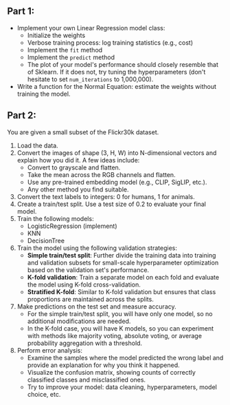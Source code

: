 ## Part 1:
- Implement your own Linear Regression model class:
    - Initialize the weights
    - Verbose training process: log training statistics (e.g., cost)
    - Implement the `fit` method
    - Implement the `predict` method
    - The plot of your model's performance should closely resemble that of Sklearn. If it does not, try tuning the hyperparameters (don't hesitate to set `num_iterations` to 1,000,000).
- Write a function for the Normal Equation: estimate the weights without training the model.

## Part 2:
You are given a small subset of the Flickr30k dataset.
1. Load the data.
2. Convert the images of shape (3, H, W) into N-dimensional vectors and explain how you did it. A few ideas include:
    - Convert to grayscale and flatten.
    - Take the mean across the RGB channels and flatten.
    - Use any pre-trained embedding model (e.g., CLIP, SigLIP, etc.).
    - Any other method you find suitable.
3. Convert the text labels to integers: 0 for humans, 1 for animals.
4. Create a train/test split. Use a test size of 0.2 to evaluate your final model.
5. Train the following models:
    - LogisticRegression (implement)
    - KNN
    - DecisionTree
6. Train the model using the following validation strategies:
    - **Simple train/test split**: Further divide the training data into training and validation subsets for small-scale hyperparameter optimization based on the validation set's performance.
    - **K-fold validation**: Train a separate model on each fold and evaluate the model using K-fold cross-validation.
    - **Stratified K-fold**: Similar to K-fold validation but ensures that class proportions are maintained across the splits.
7. Make predictions on the test set and measure accuracy.
    - For the simple train/test split, you will have only one model, so no additional modifications are needed.
    - In the K-fold case, you will have K models, so you can experiment with methods like majority voting, absolute voting, or average probability aggregation with a threshold.
8. Perform error analysis:
    - Examine the samples where the model predicted the wrong label and provide an explanation for why you think it happened.
    - Visualize the confusion matrix, showing counts of correctly classified classes and misclassified ones.
    - Try to improve your model: data cleaning, hyperparameters, model choice, etc.
